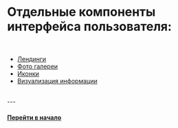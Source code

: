 # Отдельные компоненты интерфейса пользователя:

<br />

- [Лендинги](./landings)
- [Фото галереи](https://github.com/tsvetkovpro/photo-galleries)
- [Иконки](https://github.com/tsvetkovpro/icons)
- [Визуализация информации](https://github.com/tsvetkovpro/visualization)

<br />
---
<br />


#### [Перейти в начало](https://github.com/tsvetkovpro/sources)